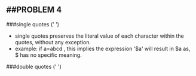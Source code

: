 ##PROBLEM 4
---
###single quotes (' ')
- single quotes preserves the literal value of each character within the quotes, without any exception.
- example: if a=abcd  , this implies the expression '$a' will result in $a as, $ has no specific meaning.

###double quotes (' ')

